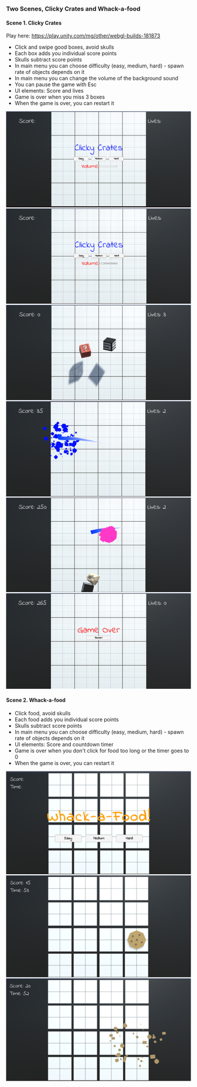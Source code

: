### Two Scenes, Clicky Crates and Whack-a-food

#### Scene 1. Clicky Crates
Play here: https://play.unity.com/mg/other/webgl-builds-181873

- Click and swipe good boxes, avoid skulls
- Each box adds you individual score points
- Skulls subtract score points
- In main menu you can choose difficulty (easy, medium, hard) - spawn rate of objects depends on it
- In main menu you can change the volume of the background sound
- You can pause the game with Esc
- UI elements: Score and lives
- Game is over when you miss 3 boxes
- When the game is over, you can restart it




<p align="center">
  <img src="https://github.com/koiiNyan/JuniorProgrammer-CreateWithCode01/blob/main/Prototype05/Images/1.png">
  <img src="https://github.com/koiiNyan/JuniorProgrammer-CreateWithCode01/blob/main/Prototype05/Images/2.png">
  <img src="https://github.com/koiiNyan/JuniorProgrammer-CreateWithCode01/blob/main/Prototype05/Images/3.png">
  <img src="https://github.com/koiiNyan/JuniorProgrammer-CreateWithCode01/blob/main/Prototype05/Images/4.png">
  <img src="https://github.com/koiiNyan/JuniorProgrammer-CreateWithCode01/blob/main/Prototype05/Images/5.png">
  <img src="https://github.com/koiiNyan/JuniorProgrammer-CreateWithCode01/blob/main/Prototype05/Images/6.png">
</p>

#### Scene 2. Whack-a-food
- Click food, avoid skulls
- Each food adds you individual score points
- Skulls subtract score points
- In main menu you can choose difficulty (easy, medium, hard) - spawn rate of objects depends on it
- UI elements: Score and countdown timer
- Game is over when you don't click for food too long or the timer goes to 0
- When the game is over, you can restart it

<p align="center">
  <img src="https://github.com/koiiNyan/JuniorProgrammer-CreateWithCode01/blob/main/Prototype05/Images/7.png">
  <img src="https://github.com/koiiNyan/JuniorProgrammer-CreateWithCode01/blob/main/Prototype05/Images/8.png">
  <img src="https://github.com/koiiNyan/JuniorProgrammer-CreateWithCode01/blob/main/Prototype05/Images/9.png">
</p>
